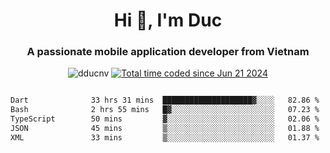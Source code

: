 <h1 align="center">
  Hi 👋, I'm  Duc</h1>
<h3 align="center">A passionate mobile application developer from Vietnam</h3>  
  
<p align="center"> <img src="https://komarev.com/ghpvc/?username=dducnv&label=Profile%20views&color=0e75b6&style=flat" alt="dducnv" /> 
<a href="https://wakatime.com/@4d2a2cd9-1bcb-4dd1-84a4-dce128a35137"><img src="https://wakatime.com/badge/user/4d2a2cd9-1bcb-4dd1-84a4-dce128a35137.svg" alt="Total time coded since Jun 21 2024" /></a>
</p>  

<div style="width: 100vw; overflow-x: auto; flex:center">
  <!--START_SECTION:waka-->

```txt
Dart              33 hrs 31 mins  ████████████████████▓░░░░   82.86 %
Bash              2 hrs 55 mins   █▓░░░░░░░░░░░░░░░░░░░░░░░   07.23 %
TypeScript        50 mins         ▓░░░░░░░░░░░░░░░░░░░░░░░░   02.06 %
JSON              45 mins         ▒░░░░░░░░░░░░░░░░░░░░░░░░   01.88 %
XML               33 mins         ▒░░░░░░░░░░░░░░░░░░░░░░░░   01.37 %
```

<!--END_SECTION:waka-->
</div>




  
